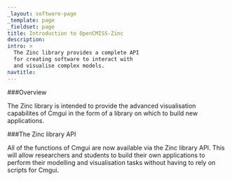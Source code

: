 ```yaml
---
_layout: software-page
_template: page
_fieldset: page
title: Introduction to OpenCMISS-Zinc
description:
intro: >
  The Zinc library provides a complete API
  for creating software to interact with
  and visualise complex models.
navtitle:
---
```

###Overview

The Zinc library is intended to provide the advanced visualisation capabilites of Cmgui in the form of a library on which to build new applications.

###The Zinc library API

All of the functions of Cmgui are now available via the Zinc library API. This will allow researchers and students to build their own applications to perform their modelling and visualisation tasks without having to rely on scripts for Cmgui.

